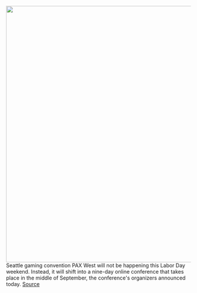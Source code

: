 <img src='https://cdn.vox-cdn.com/thumbor/NEzJyARIlbpMK3RnsGmj0PIRwrw=/0x0:1200x800/1200x800/filters:focal(504x304:696x496)/cdn.vox-cdn.com/uploads/chorus_image/image/66942291/west2019d1__3_of_15_.0.jpg' width='700px' /><br/>
Seattle gaming convention PAX West will not be happening this Labor Day weekend. Instead, it will shift into a nine-day online conference that takes place in the middle of September, the conference's organizers announced today.
<a href='https://www.theverge.com/21293169/pax-west-online-australia-canceled-date-seattle-gaming-convention'> Source <a/>